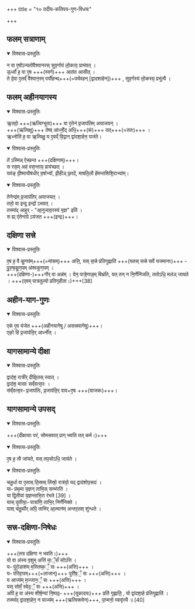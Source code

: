 +++
title = "१० तदीय-कतिपय-गुण-विधयः"

+++
## फलम् सत्राणाम्

<details open><summary>विश्वास-प्रस्तुतिः</summary>

न वा ए॒षो॑ऽन्यतो॑वैश्वानरस् सुव॒र्गाय॑ लो॒काय॒ प्राभ॑वत् ।  
ऊ॒र्ध्वो ह॒ वा ए॒ष +++(स्वर्ग)+++ आत॑त आसीत् ।  
ते दे॒वा ए॒तव्ँ वै॑श्वान॒रम् पर्यौ॑हन्थ्+++(=पर्यवहन् [द्वादशाहेन])+++ ,
सुव॒र्गस्य॑ लो॒कस्य॒ प्रभू॑त्यै ।  
</details>



## फलम् अहीनयागस्य

<details open><summary>विश्वास-प्रस्तुतिः</summary>

ऋ॒तवो॒ +++(ऋत्विग्भूता)+++ वा ए॒तेन॑ प्र॒जाप॑तिम् अयाजयन् ।  
+++(ऋत्विक्षु)+++ तेष्व् आ॑र्ध्नो॒द् अधि॒+++(कं)+++ तत्+++(=ततः)+++ ।  
ऋ॒ध्नोति॑ ह॒ वा ऋ॒त्विक्षु॒ य ए॒वव्ँ वि॒द्वान् द्वा॑दशा॒हेन॒ यज॑ते।  
</details>

<details open><summary>विश्वास-प्रस्तुतिः</summary>

ते॑ ऽस्मिन्न् ऐच्छन्त +++(दक्षिणाम्)+++।  
स रस॒म् अह॑ वस॒न्ताय॒ प्राय॑च्छत् ।  
यव॑ङ् ग्री॒ष्मायौष॑धीर् व॒र्षाभ्यो॑, व्री॒हीञ् छ॒रदे॑, माषति॒लौ हे॑मन्तशिशि॒राभ्या॑म्।
</details>



<details open><summary>विश्वास-प्रस्तुतिः</summary>

तेनेन्द्र॑म् प्र॒जाप॑तिर् अयाजयत् ।  
ततो॒ वा इन्द्र॒ इन्द्रो॑ ऽभवत् ।  
तस्मा॑द् आहुर् - "आ॒नुजाव॒रस्य॑ य॒ज्ञ" इति॑ ।  
स ह्य् ए॑तेनाग्रे ऽय॑जत +++(इन्द्रः)+++।  
</details>



## दक्षिणा सत्त्रे

<details open><summary>विश्वास-प्रस्तुतिः</summary>

ए॒ष ह॒ वै कु॒णप॑म्+++(=मांसम्)+++ अत्ति॒,
यस् स॒त्त्रे प्र॑तिगृ॒ह्णाति॑ +++(यतस् सत्त्रे सर्वे यजमानाः)+++ - पु॒रु॒ष॒कु॒ण॒पम् अ॑श्वकुण॒पम् ।  
+++(दक्षिणा-)+++गौर् वा अन्न॑म् । येन॒ पात्रे॒णान्न॒म् बिभ्र॑ति, यत् तन् न नि॒र्णेनि॑जति, ततोऽधि॒ मल॑ञ् जायते । +++(एवम् पात्रतुल्यो प्रतिगृहीता।)+++[38]
</details>



## अहीन-याग-गुणः

<details open><summary>विश्वास-प्रस्तुतिः</summary>

एक॑ ए॒व य॑जेत +++(अहीनयागेषु / असत्त्रयागेषु)+++।  
एको॒ हि प्र॒जाप॑ति॒र् आर्ध्नो॑त् ।  
</details>



## यागसामान्ये दीक्षा

<details open><summary>विश्वास-प्रस्तुतिः</summary>

द्वाद॑श॒ रात्री॑र् दीक्षि॒तस् स्यात् ।  
द्वाद॑श॒ मासाः॑ सव्ँवत्स॒रः ।  
स॑व्ँवत्स॒रᳶ प्र॒जाप॑तिः,
प्र॒जाप॑ति॒र् वाव+ए॒षः +++(याजकः)+++।  
</details>



## यागसामान्ये उपसद्

<details open><summary>विश्वास-प्रस्तुतिः</summary>

+++(दीक्षायाः परं, सोमसवात् प्राग् भवति तत् कर्म।)+++
</details>

<details open><summary>विश्वास-प्रस्तुतिः</summary>

ए॒ष ह॒ त्वै जा॑यते, यस् तप॒सोऽधि॒ जाय॑ते ।  
</details>



<details open><summary>विश्वास-प्रस्तुतिः</summary>

चतु॒र्धा वा ए॒तास् ति॒स्रस् ति॑स्रो॒ रात्र॑यो॒ यद् द्वाद॑शोप॒सदः॑  ।  
याᳶ प्र॑थ॒मा य॒ज्ञन् ताभि॒स् सम्भ॑रति ।  
या द्वि॒तीया॑ य॒ज्ञन्ताभि॒रा र॑भते [39]  ।  
यास् तृ॒तीया॒ᳶ पात्रा॑णि॒ ताभि॒र् निर्णे॑निक्ते ।  
याश् च॑तु॒र्थीर् अपि॒ ताभि॑र् आ॒त्मान॑म् अन्तर॒तश् शु॑न्धते ।  
</details>



## सत्त्र-दक्षिणा-निषेधः

<details open><summary>विश्वास-प्रस्तुतिः</summary>

+++(तत्र दक्षिणा न भवति।)+++  
यो वा अ॑स्य प॒शुम् अत्ति॑ मा॒ँ॒सँ सो॑ऽत्ति ।  
यᳶ पु॑रो॒डाश॑म् म॒स्तिष्क॒ँ॒ सः +++(अत्ति)+++ ।  
यᳶ प॑रिवा॒पम्+++(=लाजान्)+++ पुरी॑ष॒ँ॒ सः +++(अत्ति)+++ ।  
य आज्य॑म् म॒ज्जान॒ँ॒ सः +++(अत्ति)+++ ।  
यस् सोमँ॒ स्वेद॒ँ॒ सः +++(अत्ति)+++ ।  
अपि॑ ह॒ वा अ॑स्य शीर्ष॒ण्या॑ नि॒ष्पद॒ᳶ +++(यूकादयः)+++ प्रति॑ गृह्णाति॒ , यो द्वा॑दशा॒हे प्र॑तिगृ॒ह्णाति॑ ।  
तस्मा॑द् द्वादशा॒हेन॒ न याज्य॑म् +++(ऋत्विक्त्वेन)+++, पा॒प्मनो॒ व्यावृ॑त्त्यै ॥ [40]  
</details>



